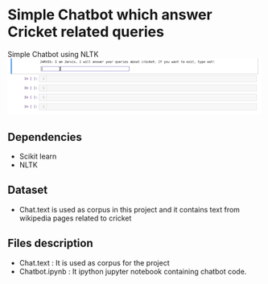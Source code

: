 # Simple Chatbot which answer Cricket related queries
 Simple Chatbot using NLTK
 ![](Assets/chat.gif)
 
## Dependencies
* Scikit learn
* NLTK

## Dataset
* Chat.text is used as corpus in this project and it contains text from wikipedia pages related to cricket

## Files description
 * Chat.text : It is used as corpus for the project
 * Chatbot.ipynb : It ipython jupyter notebook containing chatbot code.
